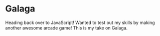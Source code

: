 # Galaga
Heading back over to JavaScript! Wanted to test out my skills by making another awesome arcade game! This is my take on Galaga.
